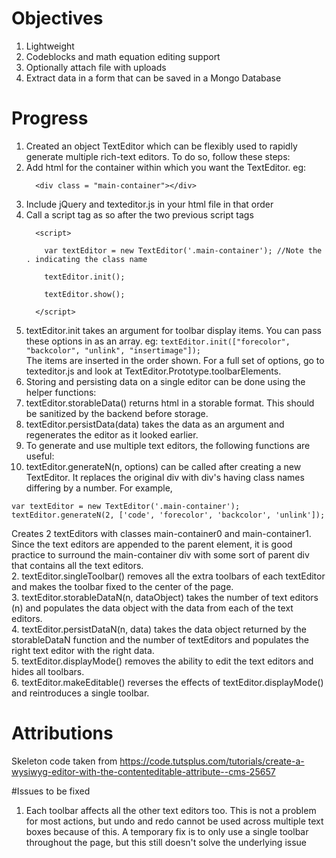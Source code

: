 # Objectives

1. Lightweight
2. Codeblocks and math equation editing support
3. Optionally attach file with uploads
4. Extract data in a form that can be saved in a Mongo Database


# Progress
1. Created an object TextEditor which can be flexibly used to rapidly generate multiple rich-text editors. To do so, follow these steps: 
  1. Add html for the container within which you want the TextEditor. 
      eg:  
      ``` 
        <div class = "main-container"></div>  
      ```
  2. Include jQuery and texteditor.js in your html file in that order
  3. Call a script tag as so after the two previous script tags  
      ``` 
        <script>  
        
          var textEditor = new TextEditor('.main-container'); //Note the . indicating the class name  
          
          textEditor.init();  
          
          textEditor.show();  
          
        </script>
      ```
  4. textEditor.init takes an argument for toolbar display items. You can pass these options in as an array.
     eg: ```textEditor.init(["forecolor", "backcolor", "unlink", "insertimage"]);  ```  
     The items are inserted in the order shown. For a full set of options, go to texteditor.js and look at TextEditor.Prototype.toolbarElements.
2. Storing and persisting data on a single editor can be done using the helper functions:
  1. textEditor.storableData() returns html in a storable format. This should be sanitized by the backend before storage.
  2. textEditor.persistData(data) takes the data as an argument and regenerates the editor as it looked earlier.
3. To generate and use multiple text editors, the following functions are useful:
  1. textEditor.generateN(n, options) can be called after creating a new TextEditor. It replaces the original div with div's having class names differing by a number. For example, 
  ```
  var textEditor = new TextEditor('.main-container');
  textEditor.generateN(2, ['code', 'forecolor', 'backcolor', 'unlink']);
  ```
  Creates 2 textEditors with classes main-container0 and main-container1. Since the text editors are appended to the parent element, it is good practice to surround the main-container div with some sort of parent div that contains all the text editors.  
  2. textEditor.singleToolbar() removes all the extra toolbars of each textEditor and makes the toolbar fixed to the center of the page.  
  3. textEditor.storableDataN(n, dataObject) takes the number of text editors (n) and populates the data object with the data from each of the text editors.  
  4. textEditor.persistDataN(n, data) takes the data object returned by the storableDataN function and the number of textEditors and populates the right text editor with the right data.  
  5. textEditor.displayMode() removes the ability to edit the text editors and hides all toolbars.  
  6. textEditor.makeEditable() reverses the effects of textEditor.displayMode() and reintroduces a single toolbar.  

# Attributions
Skeleton code taken from https://code.tutsplus.com/tutorials/create-a-wysiwyg-editor-with-the-contenteditable-attribute--cms-25657

#Issues to be fixed
1. Each toolbar affects all the other text editors too. This is not a problem for most actions, but undo and redo cannot be used across multiple text boxes because of this. A temporary fix is to only use a single toolbar throughout the page, but this still doesn't solve the underlying issue

